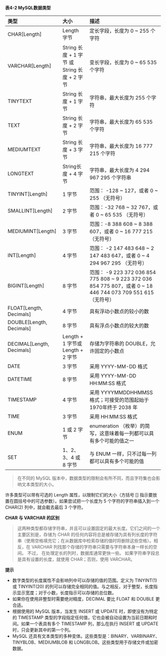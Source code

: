 **表4-2 MySQL数据类型**

| 类型 | 大小 | 描述 |
| :- | :- | :- |
| CHAR[Length] | Length 字节 | 定长字段，长度为 0 ~ 255 个字符 |
| VARCHAR[Length] | String 长度 + 1 字节 或 String 长度 + 2 字节 | 变长字段，长度为 0 ~ 65 535 个字符 |
| TINYTEXT | String 长度 + 1 字节 | 字符串，最大长度为 255 个字符 |
| TEXT | String 长度 + 2 字节 | 字符串，最大长度为 65 535 个字符 |
| MEDIUMTEXT | String 长度 + 3 字节 | 字符串，最大长度为 16 777 215 个字符 |
| LONGTEXT | String长度 + 4 字节 | 字符串，最大长度为 4 294 967 295 个字符串 |
| TINYINT[Length] | 1 字节 | 范围： -128 ~ 127，或者 0 ~ 255 （无符号）|
| SMALLINT[Length] |  2 字节 | 范围：-32 768 ~ 32 767，或者 0 ~ 65 535 （无符号） |
| MEDIUMINT[Length] |  3 字节 | 范围：-8 388 608 ~ 8 388 607，或者 0 ~ 16 777 215 （无符号） |
| INT[Length] | 4 字节 | 范围： -2 147 483 648 ~ 2 147 483 647，或者 0 ~ 4 294 967 295 （无符号） |
| BIGINT[Length] | 8 字节 | 范围： -9 223 372 036 854 775 808 ~ 9 223 372 036 854 775 807，或者 0 ~ 18 446 744 073 709 551 615 （无符号） |
| FLOAT[Length, Decimals] | 4 字节 | 具有浮动小数点的较小的数 |
| DOUBLE[Length, Decimals] | 8 字节 | 具有浮点小数点的较大的数 |
| DECIMAL[Length, Decimals] | Length + 1 字节或 Length + 2 字节 | 存储为字符串的 DOUBLE，允许固定的小数点 |
| DATE | 3 字节 | 采用 YYYY-MM-DD 格式 |
| DATETIME | 8 字节 | 采用 YYYY-MM-DD HH:MM:SS 格式 |
| TIMESTAMP | 4 字节 | 采用 YYYYMMDDHHMMSS 格式；可接受的范围起始于 1970年终于 2038 年 |
| TIME | 3 字节 | 采用 HH:MM:SS 格式 |
| ENUM | 1 或 2 字节 | enumeration （枚举）的简写，这意味着每一列都可以具有多个可能的值之一 |
| SET | 1、2、3、4 或 8 字节 | 与 ENUM 一样，只不过每一列都可以具有多个可能的值 |

> 在不同的 MySQL 版本中，数据类型的限制会有所不同，而且字符集也会影响文本类型的大小。

许多类型可以带有可选的 Length 属性，以限制它们的大小（方括号 [] 指示要放置在圆括号中的可选参数）。如果尝试把一个长度为 5 个字符的字符串插入到一个 CHAR(2) 列中，就会截去最后 3 个字符。

**CHAR 与 VARCHAR 的区别**

> 这两种类型都存储字符串，并且可以设置固定的最大长度。它们之间的一个主要区别是，存储为 CHAR 的任何内容将总是被存储为具有列长度的字符串（使用空格填充它；在从数据库中检索存储的值时将删除这些空格）。相反，在 VARCHAR 列找那个存储的字符串只需要与字符串本身一样长的空间。
> 不过， 在处理定长的列时，数据库通常更快一些。
> 如果字符串字段总是具有设置的长度，就使用 CHAR；否则，使用 VARCHAR。

**提示**

+ 数字类型的长度属性不会影响列中可以存储的值的范围。定义为 TINYINT(1) 或 TINYINT(20) 的列可以存储完全相同的值。与之相反，对于整型，长度指示显示宽度；对于小数，长度指示可以存储的总位数。
+ 如果你在使用非整型时需要绝对精度，DECIMAL 要比 FLOAT 和 DOUBLE 更合适。
+ 根据使用的 MySQL 版本，当发生 INSERT 或 UPDATE 时，即使没有为特定的 TIMESTAMP 类型的字段指定任何值，它也会被自动设置为当前日期和时间。如果一个表具有多个 TIMESTAMP 列，那么在执行 INSERT 或 UPDATE 时，只会更新其中的第一个列。
+ MySQL 还具有文本类型的多种变体。这些类型是：BINARY、VARBINARY、TINYBLOB、MEDIUMBLOB 和 LONGBLOB。这些类型用于存储文件或加密数据。

